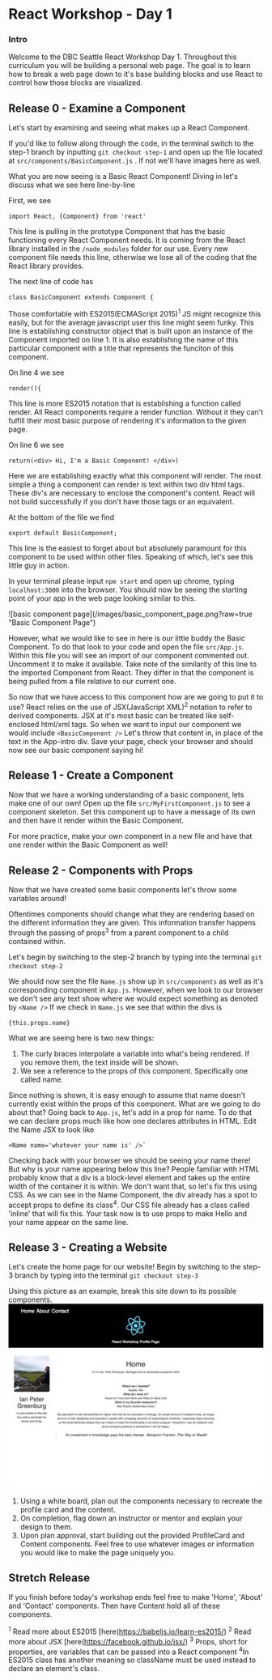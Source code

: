 # React Workshop - Day 1

### Intro
  Welcome to the DBC Seattle React Workshop Day 1. Throughout this curriculum you will be building a personal web page. The goal is to learn how to break a web page down to it's base building blocks and use React to control how those blocks are visualized.

## Release 0 - Examine a Component
  Let's start by examining and seeing what makes up a React Component.

  If you'd like to follow along through the code, in the terminal switch to the step-1 branch by inputting `git checkout step-1` and open up the file located at `src/components/BasicComponent.js` . If not we'll have images here as well.

  What you are now seeing is a Basic React Component!
  Diving in let's discuss what we see here line-by-line

  First, we see
  ```
  import React, {Component} from 'react'
  ```

  This line is pulling in the prototype Component that has the basic functioning every React Component needs. It is coming from the React library installed in the `/node_modules` folder for our use. Every new component file needs this line, otherwise we lose all of the coding that the React library provides.

  The next line of code has
  ```
  class BasicComponent extends Component {
  ```
  Those comfortable with ES2015(ECMAScript 2015)<sup>1</sup> JS might recognize this easily, but for the average javascript user this line might seem funky.
  This line is establishing constructor object that is built upon an instance of the Component imported on line 1. It is also establishing the name of this particular component with a title that represents the funciton of this component.

  On line 4 we see
  ```
  render(){
  ```
  This line is more ES2015 notation that is establishing a function called render. All React components require a render function. Without it they can't fulfill their most basic purpose of rendering it's information to the given page.

  On line 6 we see
  ```
  return(<div> Hi, I'm a Basic Component! </div>)
  ```

  Here we are establishing exactly what this component will render. The most simple a thing a component can render is text within two div html tags. These div's are necessary to enclose the component's content. React will not build successfully if you don't have those tags or an equivalent.

  At the bottom of the file we find
  ```
  export default BasicComponent;
  ```
  This line is the easiest to forget about but absolutely paramount for this component to be used within other files.
  Speaking of which, let's see this little guy in action.

  In your terminal please input `npm start` and open up chrome, typing `localhost:3000` into the browser. You should now be seeing the starting point of your app in the web page looking similar to this.

  <div style='border;solid 1px black'>
  ![basic component page](/images/basic_component_page.png?raw=true "Basic Component Page")
  </div>

  However, what we would like to see in here is our little buddy the Basic Component. To do that look to your code and open the file `src/App.js`. Within this file you will see an import of our component commented out. Uncomment it to make it available. Take note of the similarity of this line to the imported Component from React. They differ in that the component is being pulled from a file relative to our current one.

  So now that we have access to this component how are we going to put it to use? React relies on the use of JSX(JavaScript XML)<sup>2</sup> notation to refer to derived components. JSX at it's most basic can be treated like self-enclosed html/xml tags. So when we want to input our component we would include `<BasicComponent />`
  Let's throw that content in, in place of the text in the App-intro div. Save your page, check your browser and should now see our basic component saying hi!

## Release 1 - Create a Component

Now that we have a working understanding of a basic component, lets make one of our own! Open up the file `src/MyFirstComponent.js` to see a component skeleton. Set this component up to have a message of its own and then have it render within the Basic Component.

For more practice, make your own component in a new file and have that one render within the Basic Component as well!

## Release 2 - Components with Props

Now that we have created some basic components let's throw some variables around!

Oftentimes components should change what they are rendering based on the different information they are given. This information transfer happens through the passing of props<sup>3</sup> from a parent component to a child contained within.

Let's begin by switching to the step-2 branch by typing into the terminal `git checkout step-2`

We should now see the file `Name.js` show up in `src/components` as well as it's corresponding component in `App.js`. However, when we look to our browser we don't see any text show where we would expect something as denoted by `<Name />`
If we check in `Name.js` we see that within the divs is
```
{this.props.name}
```
What we are seeing here is two new things:
1. The curly braces interpolate a variable into what's being rendered. If you remove them, the text inside will be shown.
2. We see a reference to the props of this component. Specifically one called name.

Since nothing is shown, it is easy enough to assume that name doesn't currently exist within the props of this component. What are we going to do about that?
Going back to `App.js`, let's add in a prop for name. To do that we can declare props much like how one declares attributes in HTML. Edit the Name JSX to look like
```
<Name name='whatever your name is' />`
```

Checking back with your browser we should be seeing your name there! But why is your name appearing below this line? People familiar with HTML probably know that a div is a block-level element and takes up the entire width of the container it is within. We don't want that, so let's fix this using CSS. As we can see in the Name Component, the div already has a spot to accept props to define its class<sup>4</sup>. Our CSS file already has a class called 'inline' that will fix this. Your task now is to use props to make Hello and your name appear on the same line.

## Release 3 - Creating a Website

Let's create the home page for our website!
Begin by switching to the step-3 branch by typing into the terminal `git checkout step-3`

Using this picture as an example, break this site down to its possible components.
![example page](/images/example_page.png?raw=true "Example Page")

1. Using a white board, plan out the components necessary to recreate the profile card and the content.
2. On completion, flag down an instructor or mentor and explain your design to them.
3. Upon plan approval, start building out the provided ProfileCard and Content components. Feel free to use whatever images or information you would like to make the page uniquely you.

## Stretch Release

If you finish before today's workshop ends feel free to make 'Home', 'About' and 'Contact' components. Then have Content hold all of these components.

<sup>1</sup> Read more about ES2015 [here(https://babeljs.io/learn-es2015/)
<sup>2</sup> Read more about JSX [here(https://facebook.github.io/jsx/)
<sup>3</sup> Props, short for properties, are variables that can be passed into a React component
<sup>4</sup>In ES2015 class has another meaning so className must be used instead to declare an element's class.
